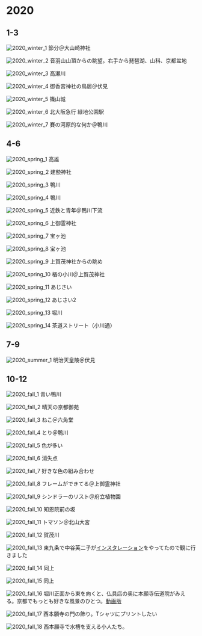 # 2020

## 1-3

![2020_winter_1](../pics/2020/winter_1.jpg)
節分＠大山崎神社

![2020_winter_2](../pics/2020/winter_2.jpg)
音羽山山頂からの眺望。右手から琵琶湖、山科、京都盆地

![2020_winter_3](../pics/2020/winter_3.jpg)
高瀬川

![2020_winter_4](../pics/2020/winter_4.jpg)
御香宮神社の鳥居＠伏見

![2020_winter_5](../pics/2020/winter_5.jpg)
篠山城

![2020_winter_6](../pics/2020/winter_6.jpg)
北大阪急行 緑地公園駅

![2020_winter_7](../pics/2020/winter_7.jpg)
賽の河原的な何か＠鴨川

## 4-6

![2020_spring_1](../pics/2020/spring_1.jpg)
高雄

![2020_spring_2](../pics/2020/spring_2.jpg)
建勲神社

![2020_spring_3](../pics/2020/spring_3.jpg)
鴨川

![2020_spring_4](../pics/2020/spring_4.jpg)
鴨川

![2020_spring_5](../pics/2020/spring_5.jpg)
近鉄と青年＠鴨川下流

![2020_spring_6](../pics/2020/spring_6.jpg)
上御霊神社

![2020_spring_7](../pics/2020/spring_7.jpg)
宝ヶ池

![2020_spring_8](../pics/2020/spring_8.jpg)
宝ヶ池

![2020_spring_9](../pics/2020/spring_9.jpg)
上賀茂神社からの眺め

![2020_spring_10](../pics/2020/spring_10.jpg)
楢の小川＠上賀茂神社

![2020_spring_11](../pics/2020/spring_11.jpg)
あじさい

![2020_spring_12](../pics/2020/spring_12.jpg)
あじさい2

![2020_spring_13](../pics/2020/spring_13.jpg)
堀川

![2020_spring_14](../pics/2020/spring_14.jpg)
茶道ストリート（小川通）

## 7-9

![2020_summer_1](../pics/2020/summer_1.jpg)
明治天皇陵＠伏見

## 10-12

![2020_fall_1](../pics/2020/fall_1.jpg)
青い鴨川

![2020_fall_2](../pics/2020/fall_2.jpg)
晴天の京都御苑

![2020_fall_3](../pics/2020/fall_3.jpg)
ねこ＠六角堂

![2020_fall_4](../pics/2020/fall_4.jpg)
とり＠鴨川

![2020_fall_5](../pics/2020/fall_5.jpg)
色が多い

![2020_fall_6](../pics/2020/fall_6.jpg)
消失点

![2020_fall_7](../pics/2020/fall_7.jpg)
好きな色の組み合わせ

![2020_fall_8](../pics/2020/fall_8.jpg)
フレームができてる＠上御霊神社

![2020_fall_9](../pics/2020/fall_9.jpg)
シンドラーのリスト＠府立植物園

![2020_fall_10](../pics/2020/fall_10.jpg)
知恩院前の坂

![2020_fall_11](../pics/2020/fall_11.jpg)
トマソン＠北山大宮

![2020_fall_12](../pics/2020/fall_12.jpg)
賀茂川

![2020_fall_13](../pics/2020/fall_13.jpg)
東九条で中谷芙二子が<a href="https://liquid-kcua.jp/2020/10/16/exhibition-2020/">インスタレーション</a>をやってたので観に行きました

![2020_fall_14](../pics/2020/fall_14.jpg)
同上

![2020_fall_15](../pics/2020/fall_15.jpg)
同上

![2020_fall_16](../pics/2020/fall_16.jpg)
堀川正面から東を向くと、仏具店の奥に本願寺伝道院がみえる。京都でもっとも好きな風景のひとつ。<a href="https://www.youtube.com/watch?v=4-zb56Zxn5g">動画版</a>

![2020_fall_17](../pics/2020/fall_17.jpg)
西本願寺の門の飾り。Tシャツにプリントしたい

![2020_fall_18](../pics/2020/fall_18.jpg)
西本願寺で水槽を支える小人たち。
